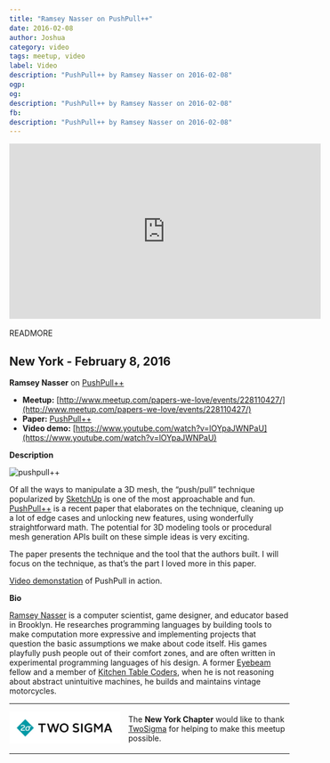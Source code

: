 ```yaml
---
title: "Ramsey Nasser on PushPull++"
date: 2016-02-08
author: Joshua
category: video
tags: meetup, video
label: Video
description: "PushPull++ by Ramsey Nasser on 2016-02-08"
ogp:
og:
description: "PushPull++ by Ramsey Nasser on 2016-02-08"
fb:
description: "PushPull++ by Ramsey Nasser on 2016-02-08"
---
```


<iframe class="video" width="560" height="315" src="https://www.youtube.com/embed/roO9UTG06Zs" frameborder="0" allowfullscreen></iframe>

READMORE

## New York - February  8, 2016

**Ramsey Nasser** on [PushPull++](http://peterwonka.net/Publications/pdfs/2014.SG.Lipp.PushPull.pdf)

* **Meetup:** [http://www.meetup.com/papers-we-love/events/228110427/](http://www.meetup.com/papers-we-love/events/228110427/)
* **Paper:** [PushPull++](http://peterwonka.net/Publications/pdfs/2014.SG.Lipp.PushPull.pdf)
* **Video demo:** [https://www.youtube.com/watch?v=lOYpaJWNPaU](https://www.youtube.com/watch?v=lOYpaJWNPaU)

**Description**

![pushpull++](http://photos1.meetupstatic.com/photos/event/d/3/7/4/600_445914132.jpeg)

Of all the ways to manipulate a 3D mesh, the “push/pull” technique popularized by [SketchUp](http://www.sketchup.com/) is one of the most approachable and fun. [PushPull++](http://peterwonka.net/Publications/pdfs/2014.SG.Lipp.PushPull.pdf) is a recent paper that elaborates on the technique, cleaning up a lot of edge cases and unlocking new features, using wonderfully straightforward math. The potential for 3D modeling tools or procedural mesh generation APIs built on these simple ideas is very exciting.

The paper presents the technique and the tool that the authors built. I will focus on the technique, as that’s the part I loved more in this paper.

[Video demonstation](https://www.youtube.com/watch?v=lOYpaJWNPaU) of PushPull in action.

**Bio**

[Ramsey Nasser](http://nas.sr/) is a computer scientist, game designer, and educator based in Brooklyn. He researches programming languages by building tools to make computation more expressive and implementing projects that question the basic assumptions we make about code itself. His games playfully push people out of their comfort zones, and are often written in experimental programming languages of his design. A former [Eyebeam](http://eyebeam.org/) fellow and a member of [Kitchen Table Coders](https://twitter.com/ktcoders), when he is not reasoning about abstract unintuitive machines, he builds and maintains vintage motorcycles.

---

<p style="display: flex; flex-direction: row; justify-content: center; align-items: center;">
<a href="https://www.twosigma.com/"><img src="/images/TwoSigma_RGB.jpg" alt="TwoSigma" title="TwoSigma - Platinum Sponsor of Papers We Love NYC" style="width: 200px; margin: 0 1em 0 0;"></a> <span style="flex: 1;">The <strong>New York Chapter</strong> would like to thank <a href="http://www.twosigma.com">TwoSigma</a> for helping to make this meetup possible.</span>
</p>

---
